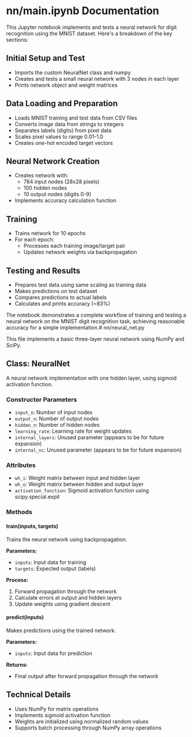 # nn/main.ipynb Documentation

This Jupyter notebook implements and tests a neural network for digit recognition using the MNIST dataset. Here's a breakdown of the key sections:

## Initial Setup and Test
- Imports the custom NeuralNet class and numpy
- Creates and tests a small neural network with 3 nodes in each layer
- Prints network object and weight matrices

## Data Loading and Preparation
- Loads MNIST training and test data from CSV files
- Converts image data from strings to integers
- Separates labels (digits) from pixel data
- Scales pixel values to range 0.01-1.0
- Creates one-hot encoded target vectors

## Neural Network Creation
- Creates network with:
  - 784 input nodes (28x28 pixels)
  - 100 hidden nodes
  - 10 output nodes (digits 0-9)
- Implements accuracy calculation function

## Training
- Trains network for 10 epochs
- For each epoch:
  - Processes each training image/target pair
  - Updates network weights via backpropagation

## Testing and Results
- Prepares test data using same scaling as training data  
- Makes predictions on test dataset
- Compares predictions to actual labels
- Calculates and prints accuracy (~83%)

The notebook demonstrates a complete workflow of training and testing a neural network on the MNIST digit recognition task, achieving reasonable accuracy for a simple implementation.# nn/neural_net.py

This file implements a basic three-layer neural network using NumPy and SciPy.

## Class: NeuralNet

A neural network implementation with one hidden layer, using sigmoid activation function.

### Constructor Parameters
- `input_n`: Number of input nodes
- `output_n`: Number of output nodes
- `hidden_n`: Number of hidden nodes
- `learning_rate`: Learning rate for weight updates
- `internal_layers`: Unused parameter (appears to be for future expansion)
- `internal_nc`: Unused parameter (appears to be for future expansion)

### Attributes
- `wh_i`: Weight matrix between input and hidden layer
- `wh_o`: Weight matrix between hidden and output layer
- `activation_function`: Sigmoid activation function using scipy.special.expit

### Methods

#### train(inputs, targets)
Trains the neural network using backpropagation.

**Parameters:**
- `inputs`: Input data for training
- `targets`: Expected output (labels)

**Process:**
1. Forward propagation through the network
2. Calculate errors at output and hidden layers
3. Update weights using gradient descent

#### predict(inputs)
Makes predictions using the trained network.

**Parameters:**
- `inputs`: Input data for prediction

**Returns:**
- Final output after forward propagation through the network

## Technical Details
- Uses NumPy for matrix operations
- Implements sigmoid activation function
- Weights are initialized using normalized random values
- Supports batch processing through NumPy array operations
